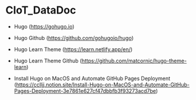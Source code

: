 # CIoT_DataDoc

- Hugo (https://gohugo.io)
- Hugo Github (https://github.com/gohugoio/hugo)

- Hugo Learn Theme (https://learn.netlify.app/en/)
- Hugo Learn Theme Github (https://github.com/matcornic/hugo-theme-learn)

- Install Hugo on MacOS and Automate GitHub Pages Deployment
(https://cclljj.notion.site/Install-Hugo-on-MacOS-and-Automate-GitHub-Pages-Deployment-3e7861e627cf47dbbfb3f93273acd7be)
